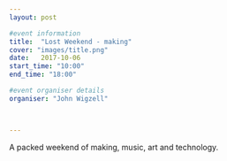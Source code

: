 ```yaml
---
layout: post

#event information
title:  "Lost Weekend - making"
cover: "images/title.png"
date:   2017-10-06
start_time: "10:00"
end_time: "18:00"

#event organiser details
organiser: "John Wigzell"



---
```


A packed weekend of making, music, art and technology.
